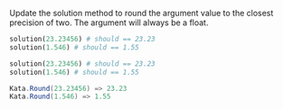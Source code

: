 Update the solution method to round the argument value to the closest precision of two. The argument will always
be a float.

```python
solution(23.23456) # should == 23.23
solution(1.546) # should == 1.55
```
```ruby
solution(23.23456) # should == 23.23
solution(1.546) # should == 1.55
```
```csharp
Kata.Round(23.23456) => 23.23
Kata.Round(1.546) => 1.55
```